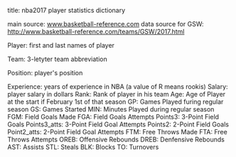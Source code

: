 title: nba2017 player statistics dictionary

main source: www.basketball-reference.com
data source for GSW: http://www.basketball-reference.com/teams/GSW/2017.html


Player: first and last names of player

Team: 3-letyter team abbreviation

Position: player's position

Experience: years of experience in NBA (a value of R means rookis)
Salary: player salary in dollars
Rank: Rank of player in his team
Age: Age of Player at the start if February 1st of that season
GP: Games Played furing regular season
GS: Games Started
MIN: Minutes Played during regular season
FGM: Field Goals Made
FGA: Field Goals Attempts
Points3: 3-Point Field Goals
Points3_atts: 3-Point Field Goal Attempts
Points2: 2-Point Field Goals
Point2_atts: 2-Point Field Goal Attempts
FTM: Free Throws Made
FTA: Free Throws Attempts
OREB: Offensive Rebounds
DREB: Denfensive Rebounds
AST: Assists
STL: Steals
BLK: Blocks
TO: Turnovers
